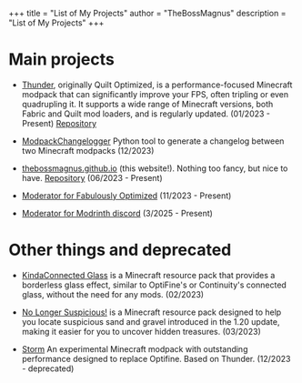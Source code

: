 
+++
title = "List of My Projects"
author = "TheBossMagnus"
description = "List of My Projects"
+++

# Main projects
* [Thunder](https://modrinth.com/modpack/Thunder), originally Quilt Optimized, is a performance-focused Minecraft modpack that can significantly improve your FPS, often tripling or even quadrupling it. It supports a wide range of Minecraft versions, both Fabric and Quilt mod loaders, and is regularly updated. (01/2023 - Present) [Repository](https://github.com/TheBossMagnus/Thunder)

* [ModpackChangelogger](https://github.com/TheBossMagnus/ModpackChangelogger) Python tool to generate a changelog between two Minecraft modpacks (12/2023)

* [thebossmagnus.github.io](https://thebossmagnus.github.io) (this website!). Nothing too fancy, but nice to have. [Repository](https://github.com/TheBossMagnus/thebossmagnus.github.io) (06/2023 - Present)

* [Moderator for Fabulously Optimized](https://download.fo) (11/2023 - Present)
* [Moderator for Modrinth discord](https://discord.modrinth.com/) (3/2025 - Present)

# Other things and deprecated

* [KindaConnected Glass](https://modrinth.com/resourcepack/connected-glass-texture) is a Minecraft resource pack that provides a borderless glass effect, similar to OptiFine's or Continuity's connected glass, without the need for any mods. (02/2023)

* [No Longer Suspicious!](https://modrinth.com/resourcepack/nolongersuspicious) is a Minecraft resource pack designed to help you locate suspicious sand and gravel introduced in the 1.20 update, making it easier for you to uncover hidden treasures. (03/2023)

* [Storm](https://github.com/TheBossMagnus/Storm) An experimental Minecraft modpack with outstanding performance designed to replace Optifine. Based on Thunder. (12/2023 - deprecated)
